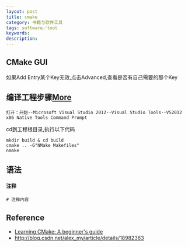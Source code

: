 ```yaml
---
layout: post
title: cmake
category: 书籍与软件工具
tags: software／tool
keywords: 
description: 
---
```


## CMake GUI
如果Add Entry某个Key无效,点击Advanced,查看是否有自己需要的那个Key

## 编译工程步骤[More](http://blog.csdn.net/alex_my/article/details/18982363)

`打开：开始--Microsoft Visual Studio 2012--Visual Studio Tools--VS2012 x86 Native Tools Command Prompt`

cd到工程根目录,执行以下代码

```
mkdir build & cd build
cmake .. -G"NMake Makefiles"
nmake
```

## 语法

#### 注释


```
# 注释内容
```

## Reference

* [Learning CMake: A beginner's guide](https://www.gitbook.com/book/tuannguyen68/learning-cmake-a-beginner-s-guide/details)
* <http://blog.csdn.net/alex_my/article/details/18982363>
